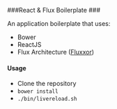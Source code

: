###React & Flux Boilerplate ###

An application boilerplate that uses:

- Bower
- ReactJS
- Flux Architecture ([Fluxxor](http://fluxxor.com/))


#### Usage

- Clone the repository
- `bower install`
- `./bin/livereload.sh`
